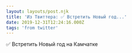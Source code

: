 ```yaml
---
layout: layouts/post.njk
title: 'Из Твиттера: ✅ Встретить Новый год...'
date: 2019-12-31T12:24:16.000Z
tags: 'from twitter'
---
```



✅ Встретить Новый год на Камчатке
